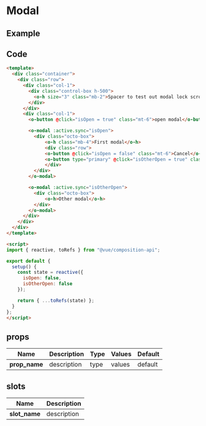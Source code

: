 # Modal

## Example

<Demo componentName="examples-modal-doc" />

## Code
```html
<template>
  <div class="container">
    <div class="row">
      <div class="col-1">
        <div class="control-box h-500">
          <o-h size="3" class="mb-2">Spacer to test out modal lock scroll</o-h>
        </div>
      </div>
      <div class="col-1">
        <o-button @click="isOpen = true" class="mt-6">open modal</o-button>

        <o-modal :active.sync="isOpen">
          <div class="octo-box">
              <o-h class="mb-4">First modal</o-h>
              <div class="row">
              <o-button @click="isOpen = false" class="mt-6">Cancel</o-button>
              <o-button type="primary" @click="isOtherOpen = true" class="mt-6">open other modal</o-button>
              </div>
          </div>
        </o-modal>

        <o-modal :active.sync="isOtherOpen">
          <div class="octo-box">
              <o-h>Other modal</o-h>
          </div>
        </o-modal>
      </div>
    </div>
  </div>
</template>

<script>
import { reactive, toRefs } from "@vue/composition-api";

export default {
  setup() {
    const state = reactive({
      isOpen: false,
      isOtherOpen: false
    });

    return { ...toRefs(state) };
  }
};
</script>
```

## props

|Name|Description|Type|Values|Default|
|---|---|---|---|---|
|**prop_name**|description|type|values|default|

## slots

|Name|Description|
|---|---|
|**slot_name**|description|